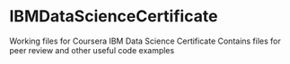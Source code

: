 # IBMDataScienceCertificate
Working files for Coursera IBM Data Science Certificate
Contains files for peer review and other useful code examples
